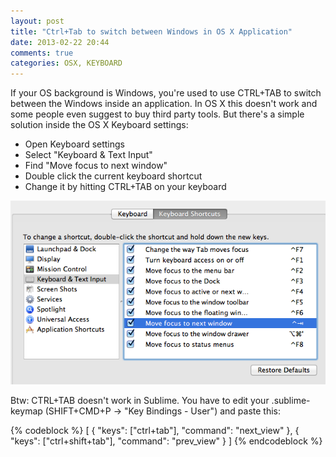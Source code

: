 ```yaml
---
layout: post
title: "Ctrl+Tab to switch between Windows in OS X Application"
date: 2013-02-22 20:44
comments: true
categories: OSX, KEYBOARD
---
```


If your OS background is Windows, you're used to use CTRL+TAB to switch between the Windows inside an application. In OS X this doesn't work and some people even suggest to buy third party tools. But there's a simple solution inside the OS X Keyboard settings:

* Open Keyboard settings
* Select "Keyboard & Text Input"
* Find "Move focus to next window"
* Double click the current keyboard shortcut
* Change it by hitting CTRL+TAB on your keyboard

![image](/images/ctrltabonosx.png)

Btw: CTRL+TAB doesn't work in Sublime. You have to edit your .sublime-keymap (SHIFT+CMD+P -> "Key Bindings - User") and paste this:

{% codeblock %}
[
   { "keys": ["ctrl+tab"], "command": "next_view" },
   { "keys": ["ctrl+shift+tab"], "command": "prev_view" }
]
{% endcodeblock %}


